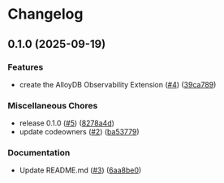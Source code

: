 # Changelog

## 0.1.0 (2025-09-19)


### Features

* create the AlloyDB Observability Extension ([#4](https://github.com/gemini-cli-extensions/alloydb-observability/issues/4)) ([39ca789](https://github.com/gemini-cli-extensions/alloydb-observability/commit/39ca7898e5589b44cc21e7ad59cbc185f8453ddf))


### Miscellaneous Chores

* release 0.1.0 ([#5](https://github.com/gemini-cli-extensions/alloydb-observability/issues/5)) ([8278a4d](https://github.com/gemini-cli-extensions/alloydb-observability/commit/8278a4d8ab5d224db9b3892e6e7e564acf61ee8a))
* update codeowners ([#2](https://github.com/gemini-cli-extensions/alloydb-observability/issues/2)) ([ba53779](https://github.com/gemini-cli-extensions/alloydb-observability/commit/ba5377982698dee2dfd7017360d33af790a32138))


### Documentation

* Update README.md ([#3](https://github.com/gemini-cli-extensions/alloydb-observability/issues/3)) ([6aa8be0](https://github.com/gemini-cli-extensions/alloydb-observability/commit/6aa8be070af544f7e33e057dd5929dc2276188b9))
